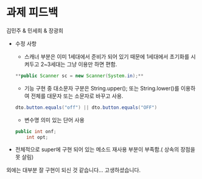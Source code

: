 # 과제 피드백

김민주 & 민세희 & 장광희

- 수정 사항
    - 스캐너 부분은 이미 1세대에서 준비가 되어 있기 때문에 1세대에서 초기화를 시켜두고 2~3세대는 그냥 이용만 하면 편함.
    
    ```java
    **public Scanner sc = new Scanner(System.in);**
    ```
    
    - 기능 구현 중 대소문자 구분은 String.upper(); 또는 String.lower()를 이용하여 전체를 대문자 또는 소문자로 바꾸고 사용.
    
    ```java
    dto.button.equals("off") || dto.button.equals("OFF")
    ```
    
    - 변수명 의미 있는 단어 사용
    
    ```java
    public int onf; 
    	int opt;
    ```
    
- 전체적으로 super에 구현 되어 있는 메소드 재사용 부분이 부족함.( 상속의 장점을 못 살림)

외에는 대부분 잘 구현이 되신 것 같습니다… 고생하셨습니다.